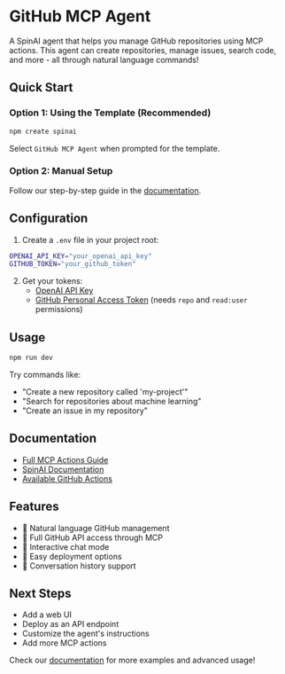 # GitHub MCP Agent

A SpinAI agent that helps you manage GitHub repositories using MCP actions. This agent can create repositories, manage issues, search code, and more - all through natural language commands!

## Quick Start

### Option 1: Using the Template (Recommended)

```bash
npm create spinai
```

Select `GitHub MCP Agent` when prompted for the template.

### Option 2: Manual Setup

Follow our step-by-step guide in the [documentation](https://docs.spinai.dev/mcp/overview).

## Configuration

1. Create a `.env` file in your project root:
```bash
OPENAI_API_KEY="your_openai_api_key"
GITHUB_TOKEN="your_github_token"
```

2. Get your tokens:
   - [OpenAI API Key](https://platform.openai.com/account/api-keys)
   - [GitHub Personal Access Token](https://github.com/settings/tokens) (needs `repo` and `read:user` permissions)

## Usage

```bash
npm run dev
```

Try commands like:
- "Create a new repository called 'my-project'"
- "Search for repositories about machine learning"
- "Create an issue in my repository"

## Documentation

- [Full MCP Actions Guide](https://docs.spinai.dev/mcp/overview)
- [SpinAI Documentation](https://docs.spinai.dev)
- [Available GitHub Actions](https://docs.spinai.dev/mcp/github-actions)

## Features

- 🤖 Natural language GitHub management
- 🔄 Full GitHub API access through MCP
- 💬 Interactive chat mode
- 🚀 Easy deployment options
- 📝 Conversation history support

## Next Steps

- Add a web UI
- Deploy as an API endpoint
- Customize the agent's instructions
- Add more MCP actions

Check our [documentation](https://docs.spinai.dev) for more examples and advanced usage!
